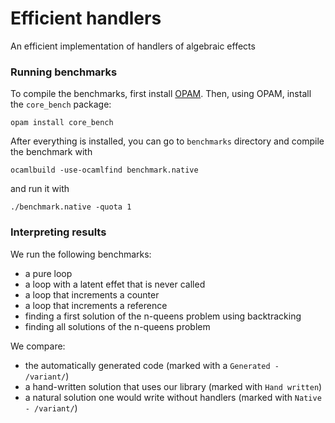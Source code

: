 Efficient handlers
==================

An efficient implementation of handlers of algebraic effects

### Running benchmarks

To compile the benchmarks, first install [OPAM](https://opam.ocaml.org).
Then, using OPAM, install the `core_bench` package:

    opam install core_bench

After everything is installed, you can go to `benchmarks` directory and compile the benchmark with

    ocamlbuild -use-ocamlfind benchmark.native

and run it with

    ./benchmark.native -quota 1


### Interpreting results

We run the following benchmarks:

* a pure loop
* a loop with a latent effet that is never called
* a loop that increments a counter
* a loop that increments a reference
* finding a first solution of the n-queens problem using backtracking
* finding all solutions of the n-queens problem

We compare:

* the automatically generated code (marked with a `Generated - /variant/`)
* a hand-written solution that uses our library (marked with `Hand written`)
* a natural solution one would write without handlers (marked with `Native - /variant/`)
